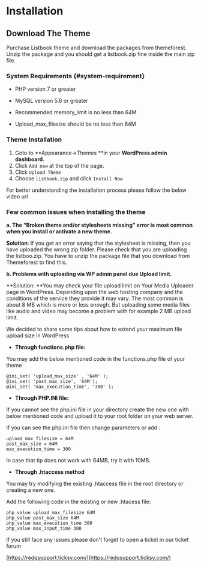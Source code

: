 # Installation

## Download The Theme

Purchase Listbook theme and download the packages from themeforest. Unzip the package and you should get a listbook.zip fine inside the main zip file.

### System Requirements {#system-requirement}

* PHP version 7 or greater

* MySQL version 5.6 or greater

* Recommended memory\_limit is no less than 64M

* Upload\_max\_filesize should be no less than 64M

### Theme Installation

1. Goto to **Appearance-&gt;Themes **in your **WordPress admin dashboard.**
2. Click `Add new` at the top of the page.
3. Click `Upload Theme` 
4. Choose `listbook.zip` and click `Install Now`

For better understanding the installation process please follow the below video url

### Few common issues when installing the theme

**a. The “Broken theme and/or stylesheets missing” error is most common when you install or activate a new theme.**

**Solution**: If you get an error saying that the stylesheet is missing, then you have uploaded the wrong zip folder. Please check that you are uploading the listboo.zip. You have to unzip the package file that you download from Themeforest to find this.

**b. Problems with uploading via WP admin panel due Upload limit.**

**Solution: **You may check your file upload limit on Your Media Uploader page in WordPress. Depending upon the web hosting company and the conditions of the service they provide it may vary. The most common is about 8 MB which is more or less enough. But uploading some media files like audio and video may become a problem with for example 2 MB upload limit.

We decided to share some tips about how to extend your maximum file upload size in WordPress

* **Through functions.php file:**

You may add the below mentioned code in the functions.php file of your theme

```
@ini_set( 'upload_max_size' , '64M' );
@ini_set( 'post_max_size', '64M');
@ini_set( 'max_execution_time', '300' );
```

* **Through PHP.INI file:**

If you cannot see the php.ini file in your directory create the new one with below mentioned code and upload it to your root folder on your web server.

If you can see the php.ini file then change parameters or add :

```
upload_max_filesize = 64M
post_max_size = 64M
max_execution_time = 300
```

In case that tip does not work with 64MB, try it with 10MB.

* **Through .htaccess method**

You may try modifying the existing .htaccess file in the root directory or creating a new one.

Add the following code in the existing or new .htacess file:

```
php_value upload_max_filesize 64M
php_value post_max_size 64M
php_value max_execution_time 300
php_value max_input_time 300
```



If you still face any issues please don't forget to open a ticket in our ticket forum

[https://redqsupport.ticksy.com/](https://redqsupport.ticksy.com/)

